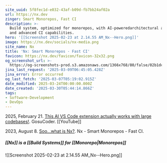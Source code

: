 ```yaml
---
site_uuid: 5f8fec1d-e032-43af-b09d-fb7bb24af02a
url: https://nx.dev
zinger: Smart Monorepos, Fast CI
description: >-
  Build system, optimized for monorepos, with AI-poweredarchitectural awareness
  and advanced CI capabilities.
hero: '[[Screenshot 2025-02-23 at 2.14.55 AM_Nx--Hero.png]]'
image: https://nx.dev/socials/nx-media.png
site_name: Nx
title: 'Nx: Smart Monorepos · Fast CI'
favicon: https://nx.dev/favicon/favicon-32x32.png
og_screenshot_url: >-
  https://og-screenshots-prod.s3.amazonaws.com/1366x768/80/false/02b1dcf8869161a56201454aaba2ce22a3e7dcc5a726d7caf773e59bdb760c1f.jpeg
jina_last_request: '2025-03-09T06:45:05.428Z'
jina_error: Error occurred
og_last_fetch: '2025-03-07T05:19:02.915Z'
date_modified: 2025-03-24T00:00:00.000Z
date_created: '2025-03-30T05:44:14.866Z'
tags:
- Software-Development
- DevOps
---
```











2025, February 21. [This AI VS Code extension actually works with large codebases!](http://localhost:5173/). GosuCoder. [[YouTube]]

2023, August 8. [Soo...what is Nx?](https://www.youtube.com/watch?v=-_4WMl-Fn0w). Nx - Smart Monorepos - Fast CI.
##### [[Nx]] is a [[Build Systems]] for [[Monorepo|Monorepos]]
![[Screenshot 2025-02-23 at 2.14.55 AM_Nx--Hero.png]]


